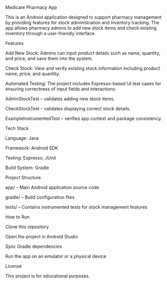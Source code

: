 Medicare Pharmacy App

This is an Android application designed to support pharmacy management by providing features for stock administration and inventory tracking. The app allows pharmacy admins to add new stock items and check existing inventory through a user-friendly interface.

Features

Add New Stock:
Admins can input product details such as name, quantity, and price, and save them into the system.

Check Stock:
View and verify existing stock information including product name, price, and quantity.

Automated Testing:
The project includes Espresso-based UI test cases for ensuring correctness of input fields and interactions:

AdminStockTest – validates adding new stock items.

CheckStockTest – validates displaying correct stock details.

ExampleInstrumentedTest – verifies app context and package consistency.

Tech Stack

Language: Java

Framework: Android SDK

Testing: Espresso, JUnit

Build System: Gradle

Project Structure

app/ – Main Android application source code

gradle/ – Build configuration files

tests/ – Contains instrumented tests for stock management features

How to Run

Clone this repository

Open the project in Android Studio

Sync Gradle dependencies

Run the app on an emulator or a physical device

License

This project is for educational purposes.

